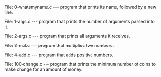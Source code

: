 File: 0-whatsmyname.c --- program that prints its name, followed by a new line.

File: 1-args.c --- program that prints the number of arguments passed into it.

File: 2-args.c --- program that prints all arguments it receives.

File: 3-mul.c --- program that multiplies two numbers.

File: 4-add.c --- program that adds positive numbers.

File: 100-change.c --- program that prints the minimum number of coins to make change for an amount of money.
